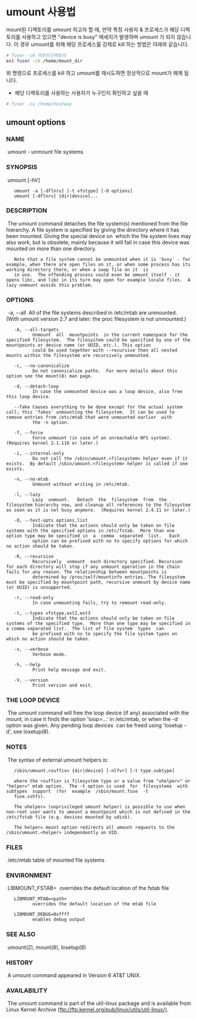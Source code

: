 # umount 사용법

mount된 디렉토리를 umount 하고자 할 때, 만약 특정 사용자 & 프로세스가 해당 디렉토리를 사용하고 있으면 "device is busy" 메세지가 발생하며 umount 가 되지 않습니다.
이 경우 umount를 위해 해당 프로세스를 강제로 kill 하는 방법은 아래와 같습니다.

```bash
# fuser -ck 마운트디렉토리
ex) fuser -ck /home/mount_dir
```

위 명령으로 프로세스를 kill 하고 umount를 재시도하면 정상적으로 mount가 해제 됩니다.

* 해당 디렉토리를 사용하는 사용자가 누구인지 확인하고 싶을 때
``` bash
# fuser -cu /home/hostway
```



## umount options

### NAME
​       umount - unmount file systems

### SYNOPSIS
​       umount [-hV]

       umount -a [-dflnrv] [-t vfstype] [-O options]
       umount [-dflnrv] {dir|device}...

### DESCRIPTION
​       The  umount  command  detaches the file system(s) mentioned from the file hierarchy.  A file system is specified by giving the directory where it has been mounted.  Giving the special device on
​       which the file system lives may also work, but is obsolete, mainly because it will fail in case this device was mounted on more than one directory.

       Note that a file system cannot be unmounted when it is 'busy' - for example, when there are open files on it, or when some process has its working directory there, or when a swap file on it  is
       in use.  The offending process could even be umount itself - it opens libc, and libc in its turn may open for example locale files.  A lazy unmount avoids this problem.

### OPTIONS
​       -a, --all
​              All of the file systems described in /etc/mtab are unmounted.  (With umount version 2.7 and later: the proc filesystem is not unmounted.)

       -A, --all-targets
              Unmount  all  mountpoints  in the current namespace for the specified filesystem.  The filesystem could be specified by one of the mountpoints or device name (or UUID, etc.). This option
              could be used together with --recursive then all nested mounts within the filesystem are recursively unmounted.
    
       -c, --no-canonicalize
              Do not canonicalize paths.  For more details about this option see the mount(8) man page.
    
       -d, --detach-loop
              In case the unmounted device was a loop device, also free this loop device.
    
       --fake Causes everything to be done except for the actual system call; this 'fakes' unmounting the filesystem.  It can be used to remove entries from /etc/mtab that were unmounted earlier  with
              the -n option.
    
       -f, --force
              Force unmount (in case of an unreachable NFS system).  (Requires kernel 2.1.116 or later.)
    
       -i, --internal-only
              Do not call the /sbin/umount.<filesystem> helper even if it exists.  By default /sbin/umount.<filesystem> helper is called if one exists.
    
       -n, --no-mtab
              Unmount without writing in /etc/mtab.
    
       -l, --lazy
              Lazy  unmount.   Detach  the  filesystem  from  the  filesystem hierarchy now, and cleanup all references to the filesystem as soon as it is not busy anymore.  (Requires kernel 2.4.11 or later.)
    
       -O, --test-opts options,list
              Indicate that the actions should only be taken on file systems with the specified options in /etc/fstab.  More than one option type may be specified in  a  comma  separated  list.   Each
              option can be prefixed with no to specify options for which no action should be taken.
    
       -R, --recursive
              Recursively  unmount  each directory specified. Recursion for each directory will stop if any unmount operation in the chain fails for any reason. The relationship between mountpoints is
              determined by /proc/self/mountinfo entries. The filesystem must be specified by mountpoint path, recursive unmount by device name (or UUID) is unsupported.
    
       -r, --read-only
              In case unmounting fails, try to remount read-only.
    
       -t, --types vfstype,ext2,ext3
              Indicate that the actions should only be taken on file systems of the specified type.  More than one type may be specified in a comma separated list.  The list of file system  types  can
              be prefixed with no to specify the file system types on which no action should be taken.
    
       -v, --verbose
              Verbose mode.
    
       -h, --help
              Print help message and exit.
    
       -V, --version
              Print version and exit.

### THE LOOP DEVICE
​       The  umount command will free the loop device (if any) associated with the mount, in case it finds the option 'loop=...' in /etc/mtab, or when the -d option was given.  Any pending loop devices
​       can be freed using 'losetup -d', see losetup(8).

### NOTES
​       The syntax of external umount helpers is:

       /sbin/umount.<suffix> {dir|device} [-nlfvr] [-t type.subtype]
    
       where the <suffix> is filesystem type or a value from "uhelper=" or "helper=" mtab option.  The -t option is used  for  filesystems  with  subtypes  support  (for  example  /sbin/mount.fuse  -t
       fuse.sshfs).
    
       The uhelper= (unprivileged umount helper) is possible to use when non-root user wants to umount a mountpoint which is not defined in the /etc/fstab file (e.g. devices mounted by udisk).
    
       The helper= mount option redirects all umount requests to the /sbin/umount.<helper> independently on UID.

### FILES
​       /etc/mtab table of mounted file systems

### ENVIRONMENT
​       LIBMOUNT_FSTAB=<path>
​              overrides the default location of the fstab file

       LIBMOUNT_MTAB=<path>
              overrides the default location of the mtab file
    
       LIBMOUNT_DEBUG=0xffff
              enables debug output

### SEE ALSO
​       umount(2), mount(8), losetup(8)

### HISTORY
​       A umount command appeared in Version 6 AT&T UNIX.

### AVAILABILITY
​       The umount command is part of the util-linux package and is available from Linux Kernel Archive ⟨ftp://ftp.kernel.org/pub/linux/utils/util-linux/⟩.